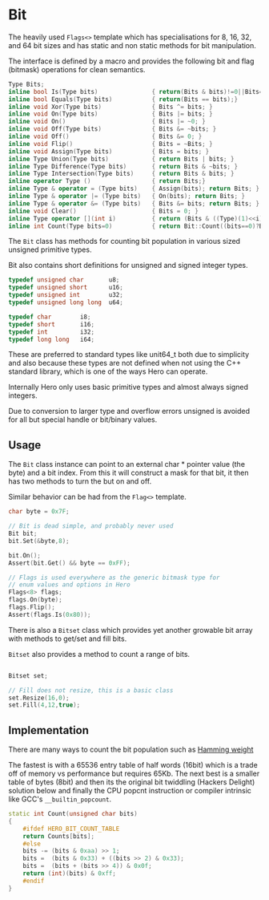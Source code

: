 # Bit

The heavily used `Flags<>` template which has
specialisations for 8, 16, 32, and 64 bit sizes and has static 
and non static methods for bit manipulation.

The interface is defined by a macro and provides the following bit
and flag (bitmask) operations for clean semantics.

```cpp
Type Bits;
inline bool Is(Type bits)				{ return(Bits & bits)!=0||Bits==bits;}
inline bool Equals(Type bits)			{ return(Bits == bits);}
inline void Xor(Type bits)				{ Bits ^= bits; }
inline void On(Type bits)				{ Bits |= bits; }
inline void On()						{ Bits |= ~0; }
inline void Off(Type bits)				{ Bits &= ~bits; }
inline void Off()						{ Bits &= 0; }
inline void Flip()						{ Bits = ~Bits; }
inline void Assign(Type bits)			{ Bits = bits; }
inline Type Union(Type bits)			{ return Bits | bits; }
inline Type Difference(Type bits)		{ return Bits & ~bits; }
inline Type Intersection(Type bits)		{ return Bits & bits; }
inline operator Type ()					{ return Bits;}
inline Type & operator = (Type bits)	{ Assign(bits);	return Bits; }
inline Type & operator |= (Type bits)	{ On(bits);	return Bits; }
inline Type & operator &= (Type bits)	{ Bits &= bits; return Bits; }
inline void Clear()						{ Bits = 0; }
inline Type operator [](int i)			{ return (Bits & ((Type)(1)<<i)); }
inline int Count(Type bits=0)           { return Bit::Count((bits==0)?Bits:bits);}

```


The `Bit` class has methods for counting bit population in various sized unsigned primitive types.

Bit also contains short definitions for unsigned and signed integer types.

```cpp
typedef unsigned char		u8;
typedef unsigned short		u16;
typedef unsigned int		u32;
typedef unsigned long long	u64;

typedef char		i8;
typedef short		i16;
typedef int			i32;
typedef long long	i64;
```

These are preferred to standard types like unit64_t both due to simplicity and also
because these types are not defined when not using the C++ standard
library, which is one of the ways Hero can operate.

Internally Hero only uses basic primitive types and almost always signed integers.

Due to conversion to larger type and overflow errors unsigned is avoided for all but special handle or bit/binary values.

## Usage 

The `Bit` class instance can point to an external char * pointer value (the byte) and a bit index.  From this it will construct a mask for that bit, it then has two methods to turn the but on and off.

Similar behavior can be had from the `Flag<>` template.


```cpp
char byte = 0x7F;

// Bit is dead simple, and probably never used
Bit bit;
bit.Set(&byte,8);

bit.On();
Assert(bit.Get() && byte == 0xFF);

// Flags is used everywhere as the generic bitmask type for
// enum values and options in Hero
Flags<8> flags;
flags.On(byte);
flags.Flip();
Assert(flags.Is(0x80));

```

There is also a `Bitset` class which provides yet another
growable bit array with methods to get/set and fill bits.

`Bitset` also provides a method to count a range of bits.

```cpp

Bitset set;

// Fill does not resize, this is a basic class
set.Resize(16,0);
set.Fill(4,12,true);

```

## Implementation

There are many ways to count the bit population such as [Hamming weight](https://en.wikipedia.org/wiki/Hamming_weight)


The fastest is with a 65536 entry table of half words (16bit) which is a trade off of memory vs performance but requires 65Kb.  The next best is a smaller table of bytes (8bit) and then its the original bit twiddling (Hackers Delight) solution below and finally the CPU popcnt 
instruction or compiler intrinsic like GCC's `__builtin_popcount`.


```cpp
static int Count(unsigned char bits)
{
    #ifdef HERO_BIT_COUNT_TABLE
    return Counts[bits];
    #else
    bits -= (bits & 0xaa) >> 1;
    bits =  (bits & 0x33) + ((bits >> 2) & 0x33);
    bits =  (bits + (bits >> 4)) & 0x0f;
    return (int)(bits) & 0xff;
    #endif
}
```